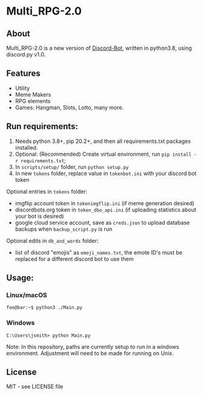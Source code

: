 
# Multi_RPG-2.0
## About
Multi_RPG-2.0 is a new version of [Discord-Bot](https://github.com/jdkennedy45/Discord-Bot), written in python3.8, using discord.py v1.0.

## Features
 - Utility
 - Meme Makers
 - RPG elements
 - Games: Hangman, Slots, Lotto, many more.

## Run requirements:
1. Needs python 3.8+, pip 20.2+, and then all requirements.txt packages installed.
2. Optional: (Recommended) Create virtual environment, run `pip install -r requirements.txt`;
3. In `scripts/setup/` folder, run `python setup.py`
4. In new `tokens` folder, replace value in `tokenbot.ini` with your discord bot token
 
Optional entries in `tokens` folder:
 - imgflip account token in `tokenimgflip.ini` (if meme generation desired)
 - discordbots.org token in `token_dbo_api.ini` (if uploading statistics about your bot is desired)
 - google cloud service account, save as `creds.json` to upload database backups when `backup_script.py` is run
 
Optional edits in `db_and_words` folder:
 - list of discord "emojis" as `emoji_names.txt`, the emote ID's must be replaced for a different discord bot to use them

## Usage:
### Linux/macOS
```console
foo@bar:~$ python3 ./Main.py 
```
### Windows
```console
C:\Users\jsmith> python Main.py
```

Note: In this repository, paths are currently setup to run in a windows environment. Adjustment will need to be made for running on Unix.

## License
MIT - see LICENSE file
